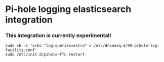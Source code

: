 # Pi-hole logging elasticsearch integration

### This integration is currently experimental!

```shell
sudo sh -c 'echo "log-queries=extra" > /etc/dnsmasq.d/99-pihole-log-facility.conf'
sudo /etc/init.d/pihole-FTL restart
```